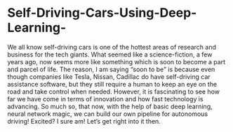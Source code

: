 # Self-Driving-Cars-Using-Deep-Learning-
We all know self-driving cars is one of the hottest areas of research and business for the tech giants. What seemed like a science-fiction, a few years ago, now seems more like something which is soon to become a part and parcel of life. The reason, I am saying “soon to be” is because even though companies like Tesla, Nissan, Cadillac do have self-driving car assistance software, but they still require a human to keep an eye on the road and take control when needed. However, it is fascinating to see how far we have come in terms of innovation and how fast technology is advancing. So much so, that now, with the help of basic deep learning, neural network magic, we can build our own pipeline for autonomous driving! Excited? I sure am! Let’s get right into it then.
